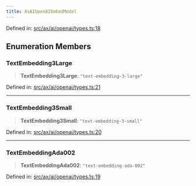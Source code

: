 ```yaml
---
title: AxAIOpenAIEmbedModel
---
```


Defined in: [src/ax/ai/openai/types.ts:18](#apidocs/httpsgithubcomax-llmaxblob3b79ada8d723949fcd8a76c2b6f48cf69d8394f8srcaxaiopenaitypestsl18)

## Enumeration Members

<a id="TextEmbedding3Large"></a>

### TextEmbedding3Large

> **TextEmbedding3Large**: `"text-embedding-3-large"`

Defined in: [src/ax/ai/openai/types.ts:21](#apidocs/httpsgithubcomax-llmaxblob3b79ada8d723949fcd8a76c2b6f48cf69d8394f8srcaxaiopenaitypestsl21)

***

<a id="TextEmbedding3Small"></a>

### TextEmbedding3Small

> **TextEmbedding3Small**: `"text-embedding-3-small"`

Defined in: [src/ax/ai/openai/types.ts:20](#apidocs/httpsgithubcomax-llmaxblob3b79ada8d723949fcd8a76c2b6f48cf69d8394f8srcaxaiopenaitypestsl20)

***

<a id="TextEmbeddingAda002"></a>

### TextEmbeddingAda002

> **TextEmbeddingAda002**: `"text-embedding-ada-002"`

Defined in: [src/ax/ai/openai/types.ts:19](#apidocs/httpsgithubcomax-llmaxblob3b79ada8d723949fcd8a76c2b6f48cf69d8394f8srcaxaiopenaitypestsl19)
